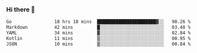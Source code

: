 ### Hi there 👋

<!--
**yeya24/yeya24** is a ✨ _special_ ✨ repository because its `README.md` (this file) appears on your GitHub profile.

Here are some ideas to get you started:

- 🔭 I’m currently working on ...
- 🌱 I’m currently learning ...
- 👯 I’m looking to collaborate on ...
- 🤔 I’m looking for help with ...
- 💬 Ask me about ...
- 📫 How to reach me: ...
- 😄 Pronouns: ...
- ⚡ Fun fact: ...
-->

<!--START_SECTION:waka-->

```txt
Go                18 hrs 18 mins  ██████████████████████▓░░   90.26 %
Markdown          42 mins         █░░░░░░░░░░░░░░░░░░░░░░░░   03.48 %
YAML              34 mins         ▓░░░░░░░░░░░░░░░░░░░░░░░░   02.84 %
Kotlin            11 mins         ▒░░░░░░░░░░░░░░░░░░░░░░░░   00.95 %
JSON              10 mins         ▒░░░░░░░░░░░░░░░░░░░░░░░░   00.84 %
```

<!--END_SECTION:waka-->
